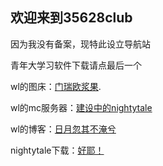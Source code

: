 ## 欢迎来到35628club

因为我没有备案，现特此设立导航站

青年大学习软件下载请点最后一个

wl的图床：[门瑞欧浆果](https://image.e-loli.com/).

wl的mc服务器：[建设中的nightytale](https://nightytale.e-loli.com/)

wl的博客：[日月忽其不淹兮](http://139.224.30.127/)

nightytale下载：[好耶！](http://139.224.30.127/files/nightytale_1.0.apk)
